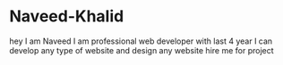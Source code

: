 # Naveed-Khalid
hey I am Naveed I am professional web developer with last 4 year I can develop any type of website and design any website hire me for project
